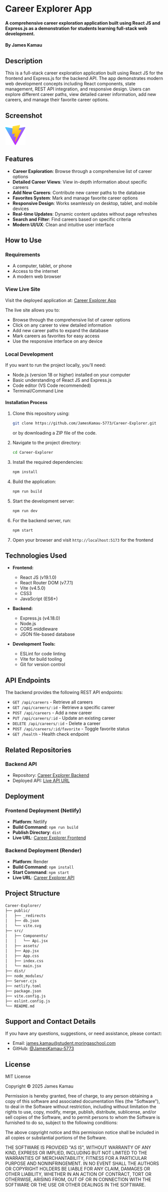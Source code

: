 # Career Explorer App

#### A comprehensive career exploration application built using React JS and Express.js as a demonstration for students learning full-stack web development.

#### By **James Kamau**

## Description

This is a full-stack career exploration application built using React JS for the frontend and Express.js for the backend API. The app demonstrates modern web development concepts including React components, state management, REST API integration, and responsive design. Users can explore different career paths, view detailed career information, add new careers, and manage their favorite career options.

## Screenshot

![Career Explorer App Screenshot](./public/vite.svg)

## Features

- **Career Exploration**: Browse through a comprehensive list of career options
- **Detailed Career Views**: View in-depth information about specific careers
- **Add New Careers**: Contribute new career paths to the database
- **Favorites System**: Mark and manage favorite career options
- **Responsive Design**: Works seamlessly on desktop, tablet, and mobile devices
- **Real-time Updates**: Dynamic content updates without page refreshes
- **Search and Filter**: Find careers based on specific criteria
- **Modern UI/UX**: Clean and intuitive user interface

## How to Use

### Requirements

- A computer, tablet, or phone
- Access to the internet
- A modern web browser

### View Live Site

Visit the deployed application at: [Career Explorer App](https://career-explorer-netlify.netlify.app/)

The live site allows you to:

- Browse through the comprehensive list of career options
- Click on any career to view detailed information
- Add new career paths to expand the database
- Mark careers as favorites for easy access
- Use the responsive interface on any device

### Local Development

If you want to run the project locally, you'll need:

- Node.js (version 18 or higher) installed on your computer
- Basic understanding of React JS and Express.js
- Code editor (VS Code recommended)
- Terminal/Command Line

#### Installation Process

1. Clone this repository using:

   ```bash
   git clone https://github.com/JamesKamau-5773/Career-Explorer.git
   ```

   or by downloading a ZIP file of the code.

2. Navigate to the project directory:

   ```bash
   cd Career-Explorer
   ```

3. Install the required dependencies:

   ```bash
   npm install
   ```

4. Build the application:

   ```bash
   npm run build
   ```

5. Start the development server:

   ```bash
   npm run dev
   ```

6. For the backend server, run:

   ```bash
   npm start
   ```

7. Open your browser and visit `http://localhost:5173` for the frontend

## Technologies Used

- **Frontend:**
  - React JS (v19.1.0)
  - React Router DOM (v7.7.1)
  - Vite (v4.5.0)
  - CSS3
  - JavaScript (ES6+)

- **Backend:**
  - Express.js (v4.18.0)
  - Node.js
  - CORS middleware
  - JSON file-based database

- **Development Tools:**
  - ESLint for code linting
  - Vite for build tooling
  - Git for version control

## API Endpoints

The backend provides the following REST API endpoints:

- `GET /api/careers` - Retrieve all careers
- `GET /api/careers/:id` - Retrieve a specific career
- `POST /api/careers` - Add a new career
- `PUT /api/careers/:id` - Update an existing career
- `DELETE /api/careers/:id` - Delete a career
- `POST /api/careers/:id/favorite` - Toggle favorite status
- `GET /health` - Health check endpoint

## Related Repositories

### Backend API

- Repository: [Career Explorer Backend](https://github.com/JamesKamau-5773/Career-Explorer)
- Deployed API: [Live API URL](https://career-explorer-4.onrender.com)

## Deployment

### Frontend Deployment (Netlify)
- **Platform**: Netlify
- **Build Command**: `npm run build`
- **Publish Directory**: `dist`
- **Live URL**: [Career Explorer Frontend](https://career-explorer-netlify.netlify.app/)

### Backend Deployment (Render)
- **Platform**: Render
- **Build Command**: `npm install`
- **Start Command**: `npm start`
- **Live URL**: [Career Explorer API](https://career-explorer-4.onrender.com)

## Project Structure

```
Career-Explorer/
├── public/
│   ├── _redirects
│   ├── db.json
│   └── vite.svg
├── src/
│   ├── Components/
│   │   └── Api.jsx
│   ├── assets/
│   ├── App.jsx
│   ├── App.css
│   ├── index.css
│   └── main.jsx
├── dist/
├── node_modules/
├── Server.cjs
├── netlify.toml
├── package.json
├── vite.config.js
├── eslint.config.js
└── README.md
```

## Support and Contact Details

If you have any questions, suggestions, or need assistance, please contact:

- Email: <james.kamau@student.moringaschool.com>
- GitHub: [@JamesKamau-5773](https://github.com/JamesKamau-5773)

## License

MIT License

Copyright &copy; 2025 James Kamau

Permission is hereby granted, free of charge, to any person obtaining a copy of this software and associated documentation files (the "Software"), to deal in the Software without restriction, including without limitation the rights to use, copy, modify, merge, publish, distribute, sublicense, and/or sell copies of the Software, and to permit persons to whom the Software is furnished to do so, subject to the following conditions:

The above copyright notice and this permission notice shall be included in all copies or substantial portions of the Software.

THE SOFTWARE IS PROVIDED "AS IS", WITHOUT WARRANTY OF ANY KIND, EXPRESS OR IMPLIED, INCLUDING BUT NOT LIMITED TO THE WARRANTIES OF MERCHANTABILITY, FITNESS FOR A PARTICULAR PURPOSE AND NONINFRINGEMENT. IN NO EVENT SHALL THE AUTHORS OR COPYRIGHT HOLDERS BE LIABLE FOR ANY CLAIM, DAMAGES OR OTHER LIABILITY, WHETHER IN AN ACTION OF CONTRACT, TORT OR OTHERWISE, ARISING FROM, OUT OF OR IN CONNECTION WITH THE SOFTWARE OR THE USE OR OTHER DEALINGS IN THE SOFTWARE.